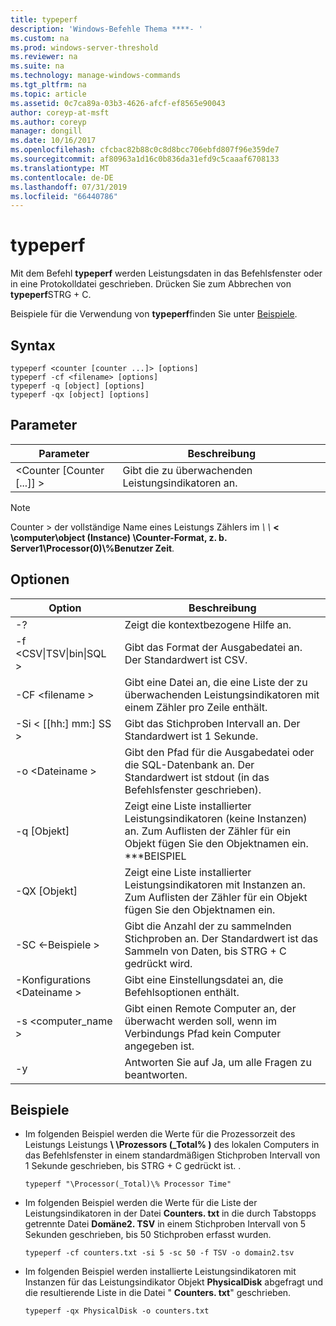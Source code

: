```yaml
---
title: typeperf
description: 'Windows-Befehle Thema ****- '
ms.custom: na
ms.prod: windows-server-threshold
ms.reviewer: na
ms.suite: na
ms.technology: manage-windows-commands
ms.tgt_pltfrm: na
ms.topic: article
ms.assetid: 0c7ca89a-03b3-4626-afcf-ef8565e90043
author: coreyp-at-msft
ms.author: coreyp
manager: dongill
ms.date: 10/16/2017
ms.openlocfilehash: cfcbac82b88c0c8d8bcc706ebfd807f96e359de7
ms.sourcegitcommit: af80963a1d16c0b836da31efd9c5caaaf6708133
ms.translationtype: MT
ms.contentlocale: de-DE
ms.lasthandoff: 07/31/2019
ms.locfileid: "66440786"
---
```

# <a name="typeperf"></a>typeperf



Mit dem Befehl **typeperf** werden Leistungsdaten in das Befehlsfenster oder in eine Protokolldatei geschrieben. Drücken Sie zum Abbrechen von **typeperf**STRG + C.

Beispiele für die Verwendung von **typeperf**finden Sie unter [Beispiele](#BKMK_EXAMPLES).

## <a name="syntax"></a>Syntax

```
typeperf <counter [counter ...]> [options]
typeperf -cf <filename> [options]
typeperf -q [object] [options]
typeperf -qx [object] [options]
```

## <a name="parameters"></a>Parameter

|Parameter|Beschreibung|
|---------|-----------|
|\<Counter [Counter [...]] >|Gibt die zu überwachenden Leistungsindikatoren an.|

> [!NOTE]
> Counter > der vollständige Name eines Leistungs Zählers im  *\\ \\*  **\<**  **\\computer\object (Instance) \Counter-Format, z. b. Server1\Processor(0)\\\%Benutzer Zeit**.

## <a name="options"></a>Optionen

|                   Option                   |                                                         Beschreibung                                                          |
|--------------------------------------------|------------------------------------------------------------------------------------------------------------------------------|
|                     -?                     |                                               Zeigt die kontextbezogene Hilfe an.                                               |
| -f \<CSV&verbar;TSV&verbar;bin&verbar;SQL > |                                    Gibt das Format der Ausgabedatei an. Der Standardwert ist CSV.                                     |
|              -CF \<filename >               |              Gibt eine Datei an, die eine Liste der zu überwachenden Leistungsindikatoren mit einem Zähler pro Zeile enthält.               |
|             -Si < [[hh:] mm:] SS >             |                                  Gibt das Stichproben Intervall an. Der Standardwert ist 1 Sekunde.                                   |
|               -o \<Dateiname >               |     Gibt den Pfad für die Ausgabedatei oder die SQL-Datenbank an. Der Standardwert ist stdout (in das Befehlsfenster geschrieben).      |
|                -q [Objekt]                 | Zeigt eine Liste installierter Leistungsindikatoren (keine Instanzen) an. Zum Auflisten der Zähler für ein Objekt fügen Sie den Objektnamen ein. \*\*\*BEISPIEL |
|                -QX [Objekt]                |        Zeigt eine Liste installierter Leistungsindikatoren mit Instanzen an. Zum Auflisten der Zähler für ein Objekt fügen Sie den Objektnamen ein.        |
|               -SC \<-Beispiele >               |             Gibt die Anzahl der zu sammelnden Stichproben an. Der Standardwert ist das Sammeln von Daten, bis STRG + C gedrückt wird.              |
|            -Konfigurations \<Dateiname >             |                                    Gibt eine Einstellungsdatei an, die Befehlsoptionen enthält.                                     |
|            -s \<computer_name >             |                   Gibt einen Remote Computer an, der überwacht werden soll, wenn im Verbindungs Pfad kein Computer angegeben ist.                    |
|                     -y                     |                                        Antworten Sie auf Ja, um alle Fragen zu beantworten.                                        |

## <a name="BKMK_EXAMPLES"></a>Beispiele

- Im folgenden Beispiel werden die Werte für die Prozessorzeit des Leistungs Leistungs  **\\ \\Prozessors (_Total\% )** des lokalen Computers in das Befehlsfenster in einem standardmäßigen Stichproben Intervall von 1 Sekunde geschrieben, bis STRG + C gedrückt ist. .  
  ```
  typeperf "\Processor(_Total)\% Processor Time"
  ```  
- Im folgenden Beispiel werden die Werte für die Liste der Leistungsindikatoren in der Datei **Counters. txt** in die durch Tabstopps getrennte Datei **Domäne2. TSV** in einem Stichproben Intervall von 5 Sekunden geschrieben, bis 50 Stichproben erfasst wurden.  
  ```
  typeperf -cf counters.txt -si 5 -sc 50 -f TSV -o domain2.tsv
  ```  
- Im folgenden Beispiel werden installierte Leistungsindikatoren mit Instanzen für das Leistungsindikator Objekt **PhysicalDisk** abgefragt und die resultierende Liste in die Datei " **Counters. txt**" geschrieben.  
  ```
  typeperf -qx PhysicalDisk -o counters.txt
  ```
